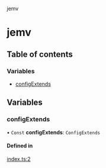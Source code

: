 jemv

# jemv

## Table of contents

### Variables

- [configExtends](README.md#configextends)

## Variables

### configExtends

• `Const` **configExtends**: `ConfigExtends`

#### Defined in

[index.ts:2](https://github.com/data7expressions/config-extends/blob/f76c5af/src/lib/index.ts#L2)

